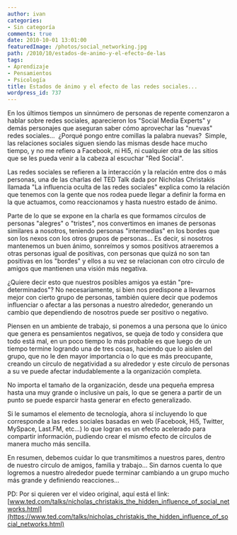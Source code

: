 ```yaml
---
author: ivan
categories:
- Sin categoría
comments: true
date: 2010-10-01 13:01:00
featuredImage: /photos/social_networking.jpg
path: /2010/10/estados-de-animo-y-el-efecto-de-las
tags:
- Aprendizaje
- Pensamientos
- Psicología
title: Estados de ánimo y el efecto de las redes sociales...
wordpress_id: 737
---
```


En los últimos tiempos un sinnúmero de personas de repente comenzaron a hablar sobre redes sociales, aparecieron los "Social Media Experts" y demás personajes que aseguran saber cómo aprovechar las "nuevas" redes sociales...  ¿Porqué pongo entre comillas la palabra nuevas?  Simple, las relaciones sociales siguen siendo las mismas desde hace mucho tiempo, y no me refiero a Facebook, ni Hi5, ni cualquier otra de las sitios que se les pueda venir a la cabeza al escuchar "Red Social".

Las redes sociales se refieren a la interacción y la relación entre dos o más personas, una de las charlas del TED Talk dada por Nicholas Christakis llamada "La influencia oculta de las redes sociales" explica como la relación que tenemos con la gente que nos rodea puede llegar a definir la forma en la que actuamos, como reaccionamos y hasta nuestro estado de ánimo.

Parte de lo que se expone en la charla es que formamos círculos de personas "alegres" o "tristes", nos convertimos en imanes de personas similares a nosotros, teniendo personas "intermedias" en los bordes que son los nexos con los otros grupos de personas... Es decir, si nosotros mantenemos un buen ánimo, sonreímos y somos positivos atraeremos a otras personas igual de positivas, con personas que quizá no son tan positivas en los "bordes" y ellos a su vez se relacionan con otro círculo de amigos que mantienen una visión más negativa.

¿Quiere decir esto que nuestros posibles amigos ya están "pre-determinados"? No necesariamente, si bien nos predispone a llevarnos mejor con cierto grupo de personas, también quiere decir que podemos influenciar o afectar a las personas a nuestro alrededor, generando un cambio que dependiendo de nosotros puede ser positivo o negativo.

Piensen en un ambiente de trabajo, si ponemos a una persona que lo único que genera es pensamientos negativos, se queja de todo y considera que todo está mal, en un poco tiempo lo más probable es que luego de un tiempo termine logrando una de tres cosas, haciendo que lo aislen del grupo, que no le den mayor importancia o lo que es más preocupante, creando un círculo de negatividad a su alrededor y este círculo de personas a su ve puede afectar indudablemente a la organización completa.

No importa el tamaño de la organización, desde una pequeña empresa hasta una muy grande o inclusive un país, lo que se genera a partir de un punto se puede esparcir hasta generar en efecto generalizado.

Si le sumamos el elemento de tecnología, ahora sí incluyendo lo que corresponde a las redes sociales basadas en web (Facebook, Hi5, Twitter, MySpace, Last.FM, etc...) lo que logran es un efecto acelerado para compartir información, pudiendo crear el mismo efecto de círculos de manera mucho más sencilla.

En resumen, debemos cuidar lo que transmitimos a nuestros pares, dentro de nuestro círculo de amigos, familia y trabajo... Sin darnos cuenta lo que logremos a nuestro alrededor puede terminar cambiando a un grupo mucho más grande y definiendo reacciones...

PD: Por si quieren ver el video original, aquí está el link:
[www.ted.com/talks/nicholas_christakis_the_hidden_influence_of_social_networks.html](https://www.ted.com/talks/nicholas_christakis_the_hidden_influence_of_social_networks.html)